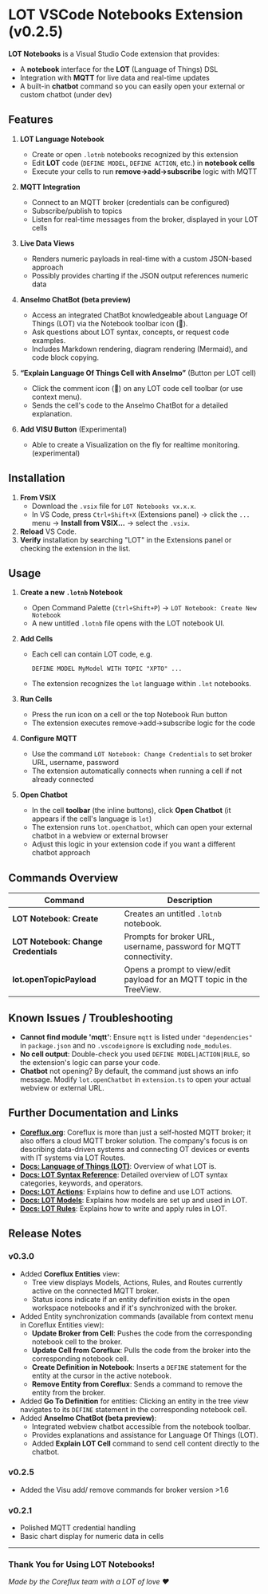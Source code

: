 # LOT VSCode Notebooks Extension (v0.2.5)

**LOT Notebooks** is a Visual Studio Code extension that provides:
- A **notebook** interface for the **LOT** (Language of Things) DSL
- Integration with **MQTT** for live data and real-time updates
- A built-in **chatbot** command so you can easily open your external or custom chatbot (under dev)

## Features

1. **LOT Language Notebook**  
   - Create or open `.lotnb` notebooks recognized by this extension
   - Edit **LOT** code (`DEFINE MODEL`, `DEFINE ACTION`, etc.) in **notebook cells**  
   - Execute your cells to run **remove→add→subscribe** logic with MQTT

2. **MQTT Integration**  
   - Connect to an MQTT broker (credentials can be configured)
   - Subscribe/publish to topics
   - Listen for real-time messages from the broker, displayed in your LOT cells

3. **Live Data Views**  
   - Renders numeric payloads in real-time with a custom JSON-based approach
   - Possibly provides charting if the JSON output references numeric data

4. **Anselmo ChatBot (beta preview)**  
   - Access an integrated ChatBot knowledgeable about Language Of Things (LOT) via the Notebook toolbar icon (🤖).
   - Ask questions about LOT syntax, concepts, or request code examples.
   - Includes Markdown rendering, diagram rendering (Mermaid), and code block copying.

5. **“Explain Language Of Things Cell with Anselmo”** (Button per LOT cell)  
   - Click the comment icon (💬) on any LOT code cell toolbar (or use context menu).
   - Sends the cell's code to the Anselmo ChatBot for a detailed explanation.

6. **Add VISU Button** (Experimental)  
   - Able to create a Visualization on the fly for realtime monitoring. (experimental)

## Installation

1. **From VSIX**  
   - Download the `.vsix` file for `LOT Notebooks vx.x.x`.  
   - In VS Code, press `Ctrl+Shift+X` (Extensions panel) → click the `...` menu → **Install from VSIX...** → select the `.vsix`.
2. **Reload** VS Code.  
3. **Verify** installation by searching "LOT" in the Extensions panel or checking the extension in the list.

## Usage

1. **Create a new `.lotnb` Notebook**  
   - Open Command Palette (`Ctrl+Shift+P`) → `LOT Notebook: Create New Notebook`  
   - A new untitled `.lotnb` file opens with the LOT notebook UI.

2. **Add Cells**  
   - Each cell can contain LOT code, e.g.  
     ```lot
     DEFINE MODEL MyModel WITH TOPIC "XPTO" ...
     ```
   - The extension recognizes the `lot` language within `.lnt` notebooks.

3. **Run Cells**  
   - Press the run icon on a cell or the top Notebook Run button  
   - The extension executes remove→add→subscribe logic for the code

4. **Configure MQTT**  
   - Use the command `LOT Notebook: Change Credentials` to set broker URL, username, password  
   - The extension automatically connects when running a cell if not already connected

5. **Open Chatbot**  
   - In the cell **toolbar** (the inline buttons), click **Open Chatbot** (it appears if the cell's language is `lot`)  
   - The extension runs `lot.openChatbot`, which can open your external chatbot in a webview or external browser  
   - Adjust this logic in your extension code if you want a different chatbot approach

## Commands Overview

| Command                         | Description                                                                          |
|--------------------------------|--------------------------------------------------------------------------------------|
| **LOT Notebook: Create**       | Creates an untitled `.lotnb` notebook.                                                |
| **LOT Notebook: Change Credentials** | Prompts for broker URL, username, password for MQTT connectivity.            |
| **lot.openTopicPayload**       | Opens a prompt to view/edit payload for an MQTT topic in the TreeView.              |

## Known Issues / Troubleshooting

- **Cannot find module 'mqtt'**: Ensure `mqtt` is listed under `"dependencies"` in `package.json` and no `.vscodeignore` is excluding `node_modules`.
- **No cell output**: Double-check you used `DEFINE MODEL|ACTION|RULE`, so the extension's logic can parse your code.
- **Chatbot** not opening? By default, the command just shows an info message. Modify `lot.openChatbot` in `extension.ts` to open your actual webview or external URL.

## Further Documentation and Links

- **[Coreflux.org](https://coreflux.org/)**: Coreflux is more than just a self-hosted MQTT broker; it also offers a cloud MQTT broker solution. The company's focus is on describing data-driven systems and connecting OT devices or events with IT systems via LOT Routes.
- **[Docs: Language of Things (LOT)](https://docs.coreflux.org/LOT/)**: Overview of what LOT is.
- **[Docs: LOT Syntax Reference](https://docs.coreflux.org/LOT/syntax/)**: Detailed overview of LOT syntax categories, keywords, and operators.
- **[Docs: LOT Actions](https://docs.coreflux.org/LOT/actions/)**: Explains how to define and use LOT actions.
- **[Docs: LOT Models](https://docs.coreflux.org/LOT/models/)**: Explains how models are set up and used in LOT.
- **[Docs: LOT Rules](https://docs.coreflux.org/LOT/rules/)**: Explains how to write and apply rules in LOT.

## Release Notes

### v0.3.0

- Added **Coreflux Entities** view:
    - Tree view displays Models, Actions, Rules, and Routes currently active on the connected MQTT broker.
    - Status icons indicate if an entity definition exists in the open workspace notebooks and if it's synchronized with the broker.
- Added Entity synchronization commands (available from context menu in Coreflux Entities view):
    - **Update Broker from Cell**: Pushes the code from the corresponding notebook cell to the broker.
    - **Update Cell from Coreflux**: Pulls the code from the broker into the corresponding notebook cell.
    - **Create Definition in Notebook**: Inserts a `DEFINE` statement for the entity at the cursor in the active notebook.
    - **Remove Entity from Coreflux**: Sends a command to remove the entity from the broker.
- Added **Go To Definition** for entities: Clicking an entity in the tree view navigates to its `DEFINE` statement in the corresponding notebook cell.
- Added **Anselmo ChatBot (beta preview)**:
    - Integrated webview chatbot accessible from the notebook toolbar.
    - Provides explanations and assistance for Language Of Things (LOT).
    - Added **Explain LOT Cell** command to send cell content directly to the chatbot.

### v0.2.5

- Added the Visu add/ remove commands for broker version >1.6

### v0.2.1

- Polished MQTT credential handling  
- Basic chart display for numeric data in cells

---

### Thank You for Using LOT Notebooks!

*Made by the Coreflux team with a LOT of love ❤️*
